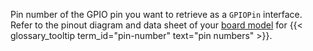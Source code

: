 Pin number of the GPIO pin you want to retrieve as a `GPIOPin` interface.
Refer to the pinout diagram and data sheet of your [board model](#supported-models) for {{< glossary_tooltip term_id="pin-number" text="pin numbers" >}}.
